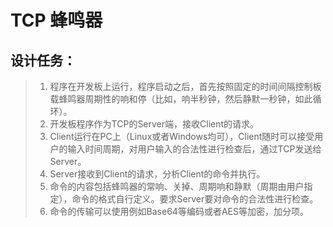 # TCP 蜂鸣器
## 设计任务：
> 1. 程序在开发板上运行，程序启动之后，首先按照固定的时间间隔控制板载蜂鸣器周期性的响和停（比如，响半秒钟，然后静默一秒钟，如此循环）。
> 2. 开发板程序作为TCP的Server端，接收Client的请求。
> 3. Client运行在PC上（Linux或者Windows均可），Client随时可以接受用户的输入时间周期，对用户输入的合法性进行检查后，通过TCP发送给Server。
> 4. Server接收到Client的请求，分析Client的命令并执行。
> 5. 命令的内容包括蜂鸣器的常响、关掉、周期响和静默（周期由用户指定），命令的格式自行定义。要求Server要对命令的合法性进行检查。
> 6. 命令的传输可以使用例如Base64等编码或者AES等加密，加分项。
